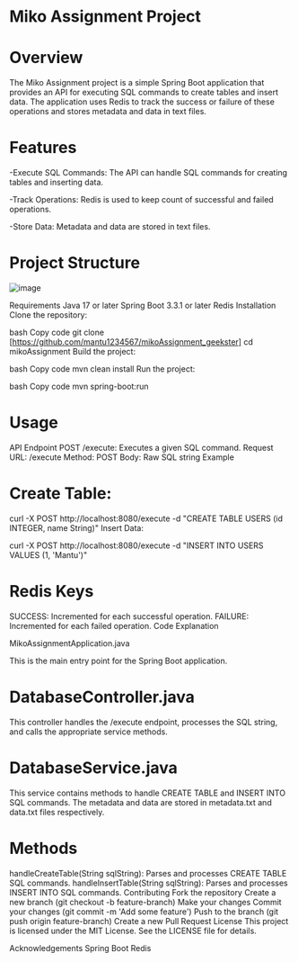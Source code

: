 # Miko Assignment Project
# Overview

The Miko Assignment project is a simple Spring Boot application that provides an API for executing SQL commands to create tables and insert data. The application uses Redis to track the success or failure of these operations and stores metadata and data in text files.

# Features

-Execute SQL Commands: The API can handle SQL commands for creating tables and inserting data.

-Track Operations: Redis is used to keep count of successful and failed operations.

-Store Data: Metadata and data are stored in text files.
# Project Structure 
![image](https://github.com/mantu1234567/mikoAssignment_geekster/assets/114673693/a84294f6-296b-4a69-a529-d498c18ee2fe)

Requirements
Java 17 or later
Spring Boot 3.3.1 or later
Redis
Installation
Clone the repository:

bash
Copy code
git clone [https://github.com/mantu1234567/mikoAssignment_geekster]
cd mikoAssignment
Build the project:

bash
Copy code
mvn clean install
Run the project:

bash
Copy code
mvn spring-boot:run
# Usage
API Endpoint
POST /execute: Executes a given SQL command.
Request
URL: /execute
Method: POST
Body: Raw SQL string
Example
# Create Table:

curl -X POST http://localhost:8080/execute -d "CREATE TABLE USERS (id INTEGER, name String)"
Insert Data:

curl -X POST http://localhost:8080/execute -d "INSERT INTO USERS VALUES (1, 'Mantu')"

# Redis Keys

SUCCESS: Incremented for each successful operation.
FAILURE: Incremented for each failed operation.
Code Explanation

MikoAssignmentApplication.java

This is the main entry point for the Spring Boot application.

# DatabaseController.java

This controller handles the /execute endpoint, processes the SQL string, and calls the appropriate service methods.

# DatabaseService.java

This service contains methods to handle CREATE TABLE and INSERT INTO SQL commands. The metadata and data are stored in metadata.txt and data.txt files respectively.

# Methods
handleCreateTable(String sqlString): Parses and processes CREATE TABLE SQL commands.
handleInsertTable(String sqlString): Parses and processes INSERT INTO SQL commands.
Contributing
Fork the repository
Create a new branch (git checkout -b feature-branch)
Make your changes
Commit your changes (git commit -m 'Add some feature')
Push to the branch (git push origin feature-branch)
Create a new Pull Request
License
This project is licensed under the MIT License. See the LICENSE file for details.

Acknowledgements
Spring Boot
Redis
